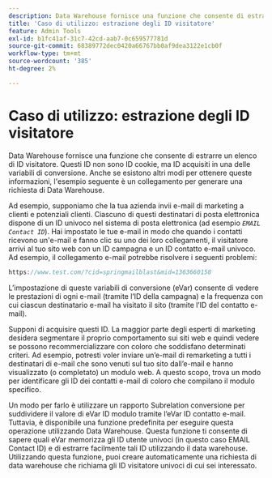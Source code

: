 ```yaml
---
description: Data Warehouse fornisce una funzione che consente di estrarre un elenco di ID visitatore. Questi ID non sono ID cookie, ma ID acquisiti in una delle variabili di conversione. Anche se esistono altri modi per ottenere queste informazioni, l'esempio seguente è un collegamento per generare una richiesta di Data Warehouse.
title: 'Caso di utilizzo: estrazione degli ID visitatore'
feature: Admin Tools
exl-id: b1fc41af-31c7-42cd-aab7-0c659577781d
source-git-commit: 68389772dec0420a66767bb0af9dea3122e1cb0f
workflow-type: tm+mt
source-wordcount: '385'
ht-degree: 2%

---
```


# Caso di utilizzo: estrazione degli ID visitatore

Data Warehouse fornisce una funzione che consente di estrarre un elenco di ID visitatore. Questi ID non sono ID cookie, ma ID acquisiti in una delle variabili di conversione. Anche se esistono altri modi per ottenere queste informazioni, l&#39;esempio seguente è un collegamento per generare una richiesta di Data Warehouse.

Ad esempio, supponiamo che la tua azienda invii e-mail di marketing a clienti e potenziali clienti. Ciascuno di questi destinatari di posta elettronica dispone di un ID univoco nel sistema di posta elettronica (ad esempio *`EMAIL Contact ID`*). Hai impostato le tue e-mail in modo che quando i contatti ricevono un&#39;e-mail e fanno clic su uno dei loro collegamenti, il visitatore arrivi al tuo sito web con un ID campagna e un ID contatto e-mail univoco. Ad esempio, il collegamento e-mail potrebbe risolvere i seguenti problemi:

```js
https://www.test.com/?cid=springmailblast&mid=1363660158
```

L’impostazione di queste variabili di conversione (eVar) consente di vedere le prestazioni di ogni e-mail (tramite l’ID della campagna) e la frequenza con cui ciascun destinatario e-mail ha visitato il sito (tramite l’ID del contatto e-mail).

Supponi di acquisire questi ID. La maggior parte degli esperti di marketing desidera segmentare il proprio comportamento sui siti web e quindi vedere se possono recommercializzare con coloro che soddisfano determinati criteri. Ad esempio, potresti voler inviare un’e-mail di remarketing a tutti i destinatari di e-mail che sono venuti sul tuo sito dall’e-mail e hanno visualizzato (o completato) un modulo web. A questo scopo, trova un modo per identificare gli ID dei contatti e-mail di coloro che compilano il modulo specifico.

Un modo per farlo è utilizzare un rapporto Subrelation conversione per suddividere il valore di eVar ID modulo tramite l’eVar ID contatto e-mail. Tuttavia, è disponibile una funzione predefinita per eseguire questa operazione utilizzando Data Warehouse. Questa funzione ti consente di sapere quali eVar memorizza gli ID utente univoci (in questo caso EMAIL Contact ID) e di estrarre facilmente tali ID utilizzando il data warehouse. Utilizzando questa funzione, puoi creare automaticamente una richiesta di data warehouse che richiama gli ID visitatore univoci di cui sei interessato.
